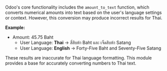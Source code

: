 Odoo's core functionality includes the `amount_to_text` function,
which converts numerical amounts into text based on the user's language settings or context.
However, this conversion may produce incorrect results for Thai.

**Example:**
- Amount: 45.75 Baht
    - User Language: **Thai** → สี่สิบห้า Baht และ เจ็ดสิบห้า Satang
    - User Language: **English** → Forty-Five Baht and Seventy-Five Satang

These results are inaccurate for Thai language formatting.
This module provides a base for accurately converting numbers to Thai text.